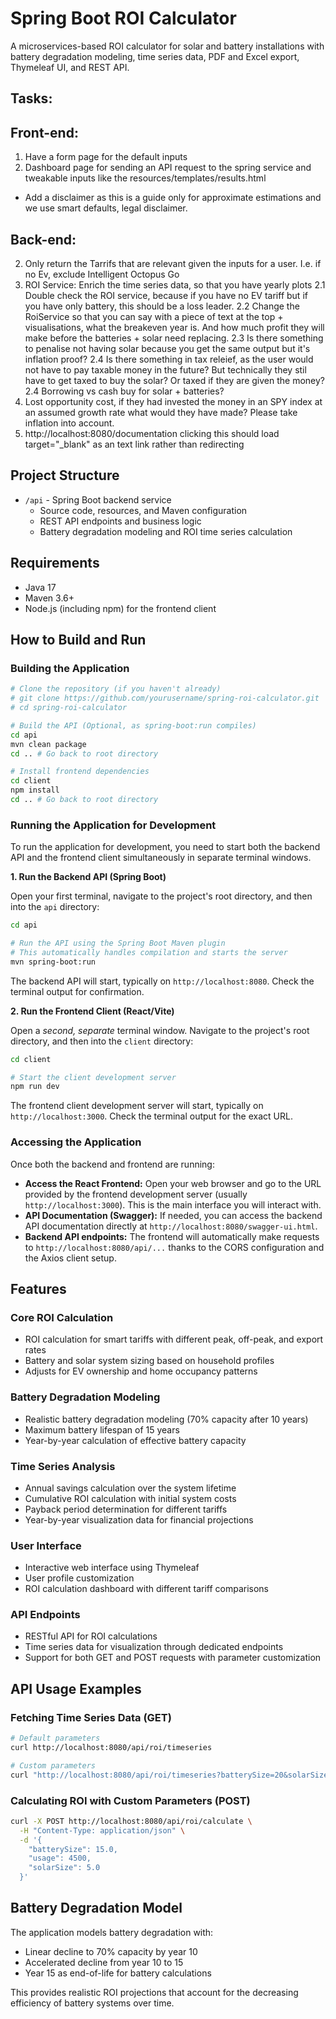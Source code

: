 # Spring Boot ROI Calculator

A microservices-based ROI calculator for solar and battery installations with battery degradation modeling, time series data, PDF and Excel export, Thymeleaf UI, and REST API.

## Tasks:

## Front-end:

1. Have a form page for the default inputs
2. Dashboard page for sending an API request to the spring service and tweakable inputs like the resources/templates/results.html

- Add a disclaimer as this is a guide only for approximate estimations and we use smart defaults, legal disclaimer.

## Back-end:

2. Only return the Tarrifs that are relevant given the inputs for a user. I.e. if no Ev, exclude Intelligent Octopus Go
3. ROI Service: Enrich the time series data, so that you have yearly plots
   2.1 Double check the ROI service, because if you have no EV tariff but if you have only battery, this should be a loss leader.
   2.2 Change the RoiService so that you can say with a piece of text at the top + visualisations, what the breakeven year is. And how much profit they will make before the batteries + solar need replacing.
   2.3 Is there something to penalise not having solar because you get the same output but it's inflation proof?
   2.4 Is there something in tax releief, as the user would not have to pay taxable money in the future? But technically they stil have to get taxed to buy the solar? Or taxed if they are given the money?
   2.4 Borrowing vs cash buy for solar + batteries?
4. Lost opportunity cost, if they had invested the money in an SPY index at an assumed growth rate what would they have made? Please take inflation into account.
5. http://localhost:8080/documentation clicking this should load target="\_blank" as an <a> text link rather than redirecting

## Project Structure

- `/api` - Spring Boot backend service
  - Source code, resources, and Maven configuration
  - REST API endpoints and business logic
  - Battery degradation modeling and ROI time series calculation

## Requirements

- Java 17
- Maven 3.6+
- Node.js (including npm) for the frontend client

## How to Build and Run

### Building the Application

```bash
# Clone the repository (if you haven't already)
# git clone https://github.com/yourusername/spring-roi-calculator.git
# cd spring-roi-calculator

# Build the API (Optional, as spring-boot:run compiles)
cd api
mvn clean package
cd .. # Go back to root directory

# Install frontend dependencies
cd client
npm install
cd .. # Go back to root directory
```

### Running the Application for Development

To run the application for development, you need to start both the backend API and the frontend client simultaneously in separate terminal windows.

**1. Run the Backend API (Spring Boot)**

Open your first terminal, navigate to the project's root directory, and then into the `api` directory:

```bash
cd api

# Run the API using the Spring Boot Maven plugin
# This automatically handles compilation and starts the server
mvn spring-boot:run
```

The backend API will start, typically on `http://localhost:8080`. Check the terminal output for confirmation.

**2. Run the Frontend Client (React/Vite)**

Open a _second, separate_ terminal window. Navigate to the project's root directory, and then into the `client` directory:

```bash
cd client

# Start the client development server
npm run dev
```

The frontend client development server will start, typically on `http://localhost:3000`. Check the terminal output for the exact URL.

### Accessing the Application

Once both the backend and frontend are running:

- **Access the React Frontend:** Open your web browser and go to the URL provided by the frontend development server (usually `http://localhost:3000`). This is the main interface you will interact with.
- **API Documentation (Swagger):** If needed, you can access the backend API documentation directly at `http://localhost:8080/swagger-ui.html`.
- **Backend API endpoints:** The frontend will automatically make requests to `http://localhost:8080/api/...` thanks to the CORS configuration and the Axios client setup.

## Features

### Core ROI Calculation

- ROI calculation for smart tariffs with different peak, off-peak, and export rates
- Battery and solar system sizing based on household profiles
- Adjusts for EV ownership and home occupancy patterns

### Battery Degradation Modeling

- Realistic battery degradation modeling (70% capacity after 10 years)
- Maximum battery lifespan of 15 years
- Year-by-year calculation of effective battery capacity

### Time Series Analysis

- Annual savings calculation over the system lifetime
- Cumulative ROI calculation with initial system costs
- Payback period determination for different tariffs
- Year-by-year visualization data for financial projections

### User Interface

- Interactive web interface using Thymeleaf
- User profile customization
- ROI calculation dashboard with different tariff comparisons

### API Endpoints

- RESTful API for ROI calculations
- Time series data for visualization through dedicated endpoints
- Support for both GET and POST requests with parameter customization

## API Usage Examples

### Fetching Time Series Data (GET)

```bash
# Default parameters
curl http://localhost:8080/api/roi/timeseries

# Custom parameters
curl "http://localhost:8080/api/roi/timeseries?batterySize=20&solarSize=6&usage=5000"
```

### Calculating ROI with Custom Parameters (POST)

```bash
curl -X POST http://localhost:8080/api/roi/calculate \
  -H "Content-Type: application/json" \
  -d '{
    "batterySize": 15.0,
    "usage": 4500,
    "solarSize": 5.0
  }'
```

## Battery Degradation Model

The application models battery degradation with:

- Linear decline to 70% capacity by year 10
- Accelerated decline from year 10 to 15
- Year 15 as end-of-life for battery calculations

This provides realistic ROI projections that account for the decreasing efficiency of battery systems over time.
